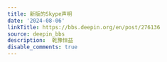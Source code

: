 ```yaml
---
title: 新版的Skype声明
date: '2024-08-06'
linkTitle: https://bbs.deepin.org/en/post/276136
source: deepin_bbs
description:  乾豫恒益 
disable_comments: true
---
```


